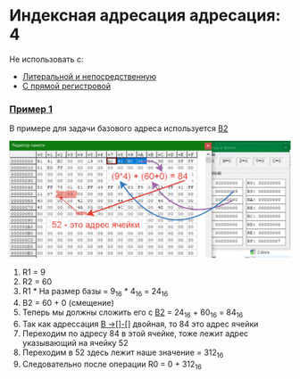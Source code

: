 # Индексная адресация адресация: 4
Не использовать с:
* [Литеральной и непосредственную](../8F)
* [С прямой регистровой](../5X)
### [Пример 1](../../vax/2.2.V4.G6.v11)
В примере для задачи базового адреса используется [B2](../B-D-F)

![Пример1](../../img/A0-41-B2-00.png)
1. R1 = 9
2. R2 = 60
3. R1 * На размер базы = 9<sub>16</sub> * 4<sub>16</sub> = 24<sub>16</sub>
4. B2 = 60 + 0 (смещение)
5. Теперь мы должны сложить его с [B2](../B-D-F) = 24<sub>16</sub> + 60<sub>16</sub> = 84<sub>16</sub>
6. Так как адрессация [B ->[]-[]](../B-D-F) двойная, то 84 это адрес ячейки
7. Переходим по адресу 84 в этой ячейке, тоже лежит адрес указывающий на ячейку 52
8. Переходим в 52 здесь лежит наше значение = 312<sub>16</sub>
9. Следовательно после операции R0 = 0 + 312<sub>16</sub>